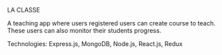 LA CLASSE

A teaching app where users registered users can create course to teach.
These users can also monitor their students progress.

Technologies: Express.js, MongoDB, Node.js, React.js, Redux



